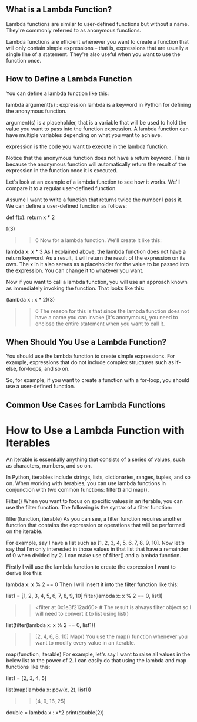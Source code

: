 ## What is a Lambda Function?
Lambda functions are similar to user-defined functions but without a name. They're commonly referred to as anonymous functions.

Lambda functions are efficient whenever you want to create a function that will only contain simple expressions – that is, expressions that are usually a single line of a statement. They're also useful when you want to use the function once.

## How to Define a Lambda Function
You can define a lambda function like this:

lambda argument(s) : expression
lambda is a keyword in Python for defining the anonymous function.

argument(s) is a placeholder, that is a variable that will be used to hold the value you want to pass into the function expression. A lambda function can have multiple variables depending on what you want to achieve.

expression is the code you want to execute in the lambda function.

Notice that the anonymous function does not have a return keyword. This is because the anonymous function will automatically return the result of the expression in the function once it is executed.

Let's look at an example of a lambda function to see how it works. We'll compare it to a regular user-defined function.

Assume I want to write a function that returns twice the number I pass it. We can define a user-defined function as follows:

def f(x):
  return x * 2

f(3)
>> 6
Now for a lambda function. We'll create it like this:

lambda x: x * 3
As I explained above, the lambda function does not have a return keyword. As a result, it will return the result of the expression on its own. The x in it also serves as a placeholder for the value to be passed into the expression. You can change it to whatever you want.

Now if you want to call a lambda function, you will use an approach known as immediately invoking the function. That looks like this:

(lambda x : x * 2)(3)

>> 6
The reason for this is that since the lambda function does not have a name you can invoke (it's anonymous), you need to enclose the entire statement when you want to call it.

## When Should You Use a Lambda Function?
You should use the lambda function to create simple expressions. For example, expressions that do not include complex structures such as if-else, for-loops, and so on.

So, for example, if you want to create a function with a for-loop, you should use a user-defined function.

## Common Use Cases for Lambda Functions
# How to Use a Lambda Function with Iterables
An iterable is essentially anything that consists of a series of values, such as characters, numbers, and so on.

In Python, iterables include strings, lists, dictionaries, ranges, tuples, and so on. When working with iterables, you can use lambda functions in conjunction with two common functions: filter() and map().

Filter()
When you want to focus on specific values in an iterable, you can use the filter function. The following is the syntax of a filter function:

filter(function, iterable)
As you can see, a filter function requires another function that contains the expression or operations that will be performed on the iterable.

For example, say I have a list such as [1, 2, 3, 4, 5, 6, 7, 8, 9, 10]. Now let's say that I’m only interested in those values in that list that have a remainder of 0 when divided by 2. I can make use of filter() and a lambda function.

Firstly I will use the lambda function to create the expression I want to derive like this:

lambda x: x % 2 == 0
Then I will insert it into the filter function like this:

list1 = [1, 2, 3, 4, 5, 6, 7, 8, 9, 10]
filter(lambda x: x % 2 == 0, list1)

>> <filter at 0x1e3f212ad60> # The result is always filter object so I will need to convert it to list using list()

list(filter(lambda x: x % 2 == 0, list1))
>> [2, 4, 6, 8, 10]
Map()
You use the map() function whenever you want to modify every value in an iterable.

map(function, iterable)
For example, let's say I want to raise all values in the below list to the power of 2. I can easily do that using the lambda and map functions like this:

list1 = [2, 3, 4, 5]

list(map(lambda x: pow(x, 2), list1))
>> [4, 9, 16, 25]
<!-- another example -->
double = lambda x : x*2
print(double(2))   
<!-- how did we put braces'()' in 'double()' because inside double there a function(lambda function) itself thats why we are able to write double(2) --> 